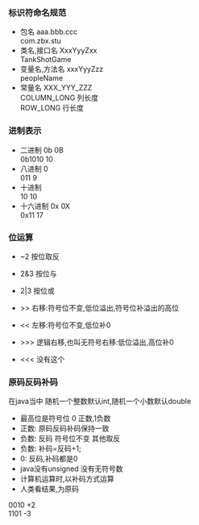 ### 标识符命名规范
- 包名 aaa.bbb.ccc<br>
com.zbx.stu
- 类名,接口名 XxxYyyZxx<br>
TankShotGame
- 变量名,方法名 xxxYyyZzz<br>
peopleName
- 常量名 XXX_YYY_ZZZ<br>
COLUMN_LONG 列长度<br>
ROW_LONG 行长度

### 进制表示
- 二进制 0b 0B<br>
0b1010 10
- 八进制 0<br>
011 9
- 十进制<br>
10 10
- 十六进制 0x 0X<br>
0x11 17

### 位运算
- ~2 按位取反
- 2&3 按位与
- 2|3 按位或

- \>> 右移:符号位不变,低位溢出,符号位补溢出的高位
- \<< 左移:符号位不变,低位补0
- \>>> 逻辑右移,也叫无符号右移:低位溢出,高位补0
- \<<< 没有这个
### 原码反码补码
在java当中 随机一个整数默认int,随机一个小数默认double<br>

- 最高位是符号位 0 正数,1负数<br>
- 正数: 原码反码补码保持一致
- 负数: 反码 符号位不变 其他取反
- 负数: 补码=反码+1;
- 0: 反码,补码都是0
- java没有unsigned 没有无符号数
- 计算机运算时,以补码方式运算
- 人类看结果,为原码

0010    +2<br>
1101    -3<br>


